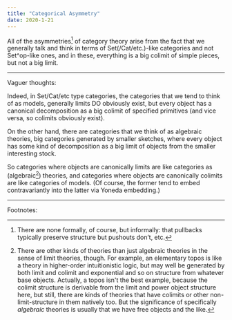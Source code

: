 ```yaml
---
title: "Categorical Asymmetry"
date: 2020-1-21
---
```

All of the asymmetries[^Pedantry] of category theory arise from the fact that we generally talk and think in terms of Set(/Cat/etc.)-like categories and not Set^op-like ones, and in these, everything is a big colimit of simple pieces, but not a big limit.

[^Pedantry]: There are none formally, of course, but informally: that pullbacks typically preserve structure but pushouts don’t, etc.

***

Vaguer thoughts:

Indeed, in Set/Cat/etc type categories, the categories that we tend to think of as models, generally limits DO obviously exist, but every object has a canonical decomposition as a big colimit of specified primitives (and vice versa, so colimits obviously exist).

On the other hand, there are categories that we think of as algebraic theories, big categories generated by smaller sketches, where every object has some kind of decomposition as a big limit of objects from the smaller interesting stock.

So categories where objects are canonically limits are like categories as (algebraic[^Algebraic]) theories, and categories where objects are canonically colimits are like categories of models. (Of course, the former tend to embed contravariantly into the latter via Yoneda embedding.)

[^Algebraic]: There are other kinds of theories than just algebraic theories in the sense of limit theories, though. For example, an elementary topos is like a theory in higher-order intuitionistic logic, but may well be generated by both limit and colimit and exponential and so on structure from whatever base objects. Actually, a topos isn't the best example, because the colimit structure is derivable from the limit and power object structure here, but still, there are kinds of theories that have colimits or other non-limit-structure in them natively too. But the significance of specifically _algebraic_ theories is usually that we have free objects and the like.

***

Footnotes: